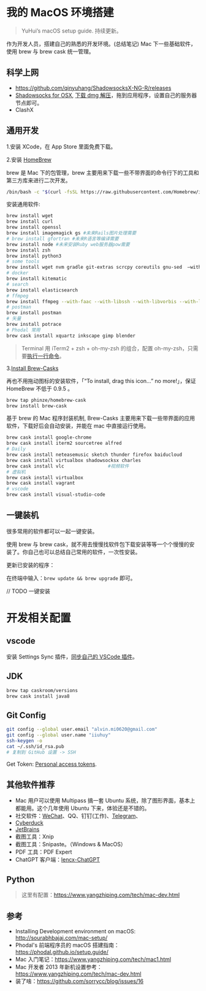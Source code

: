 # 我的 MacOS 环境搭建

> YuHui’s macOS setup guide. 持续更新。

作为开发人员，搭建自己的熟悉的开发环境。(总结笔记) Mac 下一些基础软件，使用 brew 与 brew cask 统一管理。

## 科学上网

- https://github.com/qinyuhang/ShadowsocksX-NG-R/releases
- [Shadowsocks for OSX](https://github.com/shadowsocks/shadowsocks-iOS/wiki/Shadowsocks-for-OSX-%E5%B8%AE%E5%8A%A9), [下载 dmg 解压](https://github.com/shadowsocks/shadowsocks-iOS/releases)，拖到应用程序，设置自己的服务器节点即可。
- ClashX

## 通用开发

1.安装 XCode，在 App Store 里面免费下载。

2.安装 [HomeBrew](https://brew.sh/index_zh-cn)

brew 是 Mac 下的包管理，brew 主要用来下载一些不带界面的命令行下的工具和第三方库来进行二次开发。

```bash
/bin/bash -c "$(curl -fsSL https://raw.githubusercontent.com/Homebrew/install/HEAD/install.sh)"
```

安装通用软件:

```bash
brew install wget
brew install curl
brew install openssl
brew install imagemagick gs #未来Rails图片处理需要
# brew install gfortran #未来R语言等编译需要
brew install node #未来安装Ruby web服务器pow需要
brew install zsh
brew install python3
# some tools
brew install wget nvm gradle git-extras scrcpy coreutils gnu-sed  —with-default-names
# docker
brew install kitematic
# search
brew install elasticsearch
# ffmpeg
brew install ffmpeg --with-faac --with-libssh --with-libvorbis --with-libvpx --with-openssl --with-opus --with-theora --with-webp --with-x265
# postman
brew install postman
# 矢量
brew install potrace
# Phodal 常用
brew cask install xquartz inkscape gimp blender
```

> Terminal 用 iTerm2 + zsh + oh-my-zsh 的组合，配置 oh-my-zsh，只需要[执行一行命令](https://ohmyz.sh/)。

3.[Install Brew-Casks](https://github.com/Homebrew/homebrew-cask/blob/master/USAGE.md)

再也不用拖动图标的安装软件，「“To install, drag this icon…” no more!」，保证 HomeBrew 不低于 0.9.5 。

```bash
brew tap phinze/homebrew-cask
brew install brew-cask
```

基于 brew 的 Mac 程序封装机制, Brew-Casks 主要用来下载一些带界面的应用软件，下载好后会自动安装，并能在 mac 中直接运行使用。

```bash
brew cask install google-chrome
brew cask install iterm2 sourcetree alfred
# Daily
brew cask install neteasemusic sketch thunder firefox baiducloud
brew cask install virtualbox shadowsocksx charles
brew cask install vlc                #视频软件
# 虚拟机
brew cask install virtualbox
brew cask install vagrant
# vscode
brew cask install visual-studio-code
```

## 一键装机

很多常用的软件都可以一起一键安装。

使用 brew 与 brew cask，就不用去慢慢找软件包下载安装等等一个个慢慢的安装了。你自己也可以总结自己常用的软件，一次性安装。

更新已安装的程序：

在终端中输入：`brew update && brew upgrade` 即可。

// TODO 一键安装

# 开发相关配置

## vscode

安装 Settings Sync 插件，[同步自己的 VSCode 插件](https://gist.github.com/iiuhuy/289dd0d76ca746fc9dedb9f530569ffd)。

## JDK

```bash
brew tap caskroom/versions
brew cask install java8
```

## Git Config

```bash
git config --global user.email "alvin.mi0620@gmail.com"
git config --global user.name "iiuhuy"
ssh-keygen -o
cat ~/.ssh/id_rsa.pub
# 复制到 GitHub 设置 -> SSH
```

Get Token: [Personal access tokens](https://github.com/settings/tokens).

## 其他软件推荐

- Mac 用户可以使用 Multipass 搞一套 Ubuntu 系统，除了图形界面，基本上都能用。这个几年使用 Ubuntu 下来，体验还是不错的。
- 社交软件：[WeChat](https://weixin.qq.com/)、QQ、钉钉(工作)、[Telegram](https://macos.telegram.org/)、
- [Cyberduck](https://cyberduck.io/)
- [JetBrains](https://www.jetbrains.com/toolbox/app/?fromMenu)
- 截图工具：Xnip
- 截图工具：Snipaste。（Windows & MacOS）
- PDF 工具：PDF Expert
- ChatGPT 客户端：[lencx-ChatGPT](https://github.com/lencx/ChatGPT)

## Python

> 这里有配置：https://www.yangzhiping.com/tech/mac-dev.html

## 参考

- Installing Development environment on macOS: http://sourabhbajaj.com/mac-setup/
- Phodal's 前端程序员的 macOS 搭建指南：https://phodal.github.io/setup.guide/
- Mac 入门笔记：https://www.yangzhiping.com/tech/mac1.html
- Mac 开发者 2013 年新机设置参考：https://www.yangzhiping.com/tech/mac-dev.html
- 装了啥：https://github.com/sorrycc/blog/issues/16
